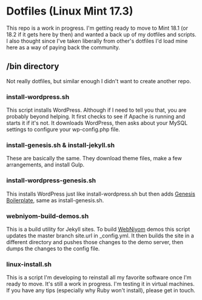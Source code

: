 # Dotfiles (Linux Mint 17.3)

This repo is a work in progress. I'm getting ready to move to Mint 18.1 (or 18.2 if it gets here by then) and wanted a back up of my dotfiles and scripts. I also thought since I've taken liberally from other's dotfiles I'd load mine here as a way of paying back the community.

## /bin directory

Not really dotfiles, but similar enough I didn't want to create another repo.

### install-wordpress.sh

This script installs WordPress. Although if I need to tell you that, you are probably beyond helping. It first checks to see if Apache is running and starts it if it's not. It downloads WordPress, then asks about your MySQL settings to configure your wp-config.php file.

### install-genesis.sh & install-jekyll.sh

These are basically the same. They download theme files, make a few arrangements, and install Gulp.

### install-wordpress-genesis.sh

This installs WordPress just like install-wordpress.sh but then adds [Genesis Boilerplate](https://github.com/bradonomics/genesis-boilerplate), same as install-genesis.sh.

### webniyom-build-demos.sh

This is a build utility for Jekyll sites. To build [WebNiyom](https://webniyom.com/en/) demos this script updates the master branch site.url in _config.yml. It then builds the site in a different directory and pushes those changes to the demo server, then dumps the changes to the config file.

### linux-install.sh

This is a script I'm developing to reinstall all my favorite software once I'm ready to move. It's still a work in progress. I'm testing it in virtual machines. If you have any tips (especially why Ruby won't install), please get in touch.
